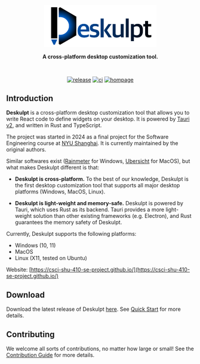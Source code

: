 <div align="center">

<a href="https://csci-shu-410-se-project.github.io/">
  <picture>
    <source media="(prefers-color-scheme: dark)" srcset="https://github.com/CSCI-SHU-410-SE-Project/Deskulpt/raw/main/src/public/deskulpt-wide-dark.svg" />
    <img alt="Deskulpt" src="https://github.com/CSCI-SHU-410-SE-Project/Deskulpt/raw/main/src/public/deskulpt-wide.svg" width="300px" />
  </picture>
</a>

**A cross-platform desktop customization tool.**

<br />

[![release](https://img.shields.io/github/v/release/CSCI-SHU-410-SE-Project/Deskulpt)](https://github.com/CSCI-SHU-410-SE-Project/Deskulpt/releases/latest) [![ci](https://img.shields.io/github/actions/workflow/status/CSCI-SHU-410-SE-Project/Deskulpt/ci.yaml?label=ci&logo=github)](https://github.com/CSCI-SHU-410-SE-Project/Deskulpt/actions/workflows/ci.yaml) [![hompage](https://img.shields.io/badge/homepage-Deskulpt-blue.svg)](https://csci-shu-410-se-project.github.io/)

</div>

## Introduction

**Deskulpt** is a cross-platform desktop customization tool that allows you to write
React code to define widgets on your desktop. It is powered by [Tauri v2](https://v2.tauri.app/),
and written in Rust and TypeScript.

The project was started in 2024 as a final project for the Software Engineering course
at [NYU Shanghai](https://shanghai.nyu.edu/). It is currently maintained by the original
authors.

Similar softwares exist ([Rainmeter](https://www.rainmeter.net/) for Windows,
[Ubersicht](https://tracesof.net/uebersicht/) for MacOS), but what makes Deskulpt
different is that:

- **Deskulpt is cross-platform.** To the best of our knowledge, Deskulpt is the first
  desktop customization tool that supports all major desktop platforms (Windows, MacOS,
  Linux).

- **Deskulpt is light-weight and memory-safe.** Deskulpt is powered by Tauri, which uses
  Rust as its backend. Tauri provides a more light-weight solution than other existing
  frameworks (e.g. Electron), and Rust guarantees the memory safety of Deskulpt.

Currently, Deskulpt supports the following platforms:

- Windows (10, 11)
- MacOS
- Linux (X11, tested on Ubuntu)

Website: [https://csci-shu-410-se-project.github.io/](https://csci-shu-410-se-project.github.io/)

## Download

Download the latest release of Deskulpt [here](https://github.com/CSCI-SHU-410-SE-Project/Deskulpt/releases). See [Quick Start](https://csci-shu-410-se-project.github.io/guide/quick-start.html) for more details.

## Contributing

We welcome all sorts of contributions, no matter how large or small! See the [Contribution Guide](https://csci-shu-410-se-project.github.io/contribute/overview.html) for more details.

